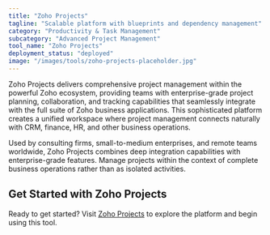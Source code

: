 ```yaml
---
title: "Zoho Projects"
tagline: "Scalable platform with blueprints and dependency management"
category: "Productivity & Task Management"
subcategory: "Advanced Project Management"
tool_name: "Zoho Projects"
deployment_status: "deployed"
image: "/images/tools/zoho-projects-placeholder.jpg"
---
```

Zoho Projects delivers comprehensive project management within the powerful Zoho ecosystem, providing teams with enterprise-grade project planning, collaboration, and tracking capabilities that seamlessly integrate with the full suite of Zoho business applications. This sophisticated platform creates a unified workspace where project management connects naturally with CRM, finance, HR, and other business operations.

Used by consulting firms, small-to-medium enterprises, and remote teams worldwide, Zoho Projects combines deep integration capabilities with enterprise-grade features. Manage projects within the context of complete business operations rather than as isolated activities.

## Get Started with Zoho Projects

Ready to get started? Visit [Zoho Projects](https://www.zoho.com/projects) to explore the platform and begin using this tool.